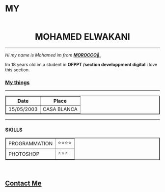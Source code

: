 # MY
<!DOCTYPE html>
<html>
<head>
	<meta charset="utf-8">
	<title>Mohamed personal site</title>
</head>
<body>
	<center><img src=""></center>
	<center><h1>MOHAMED ELWAKANI</h1></center>
	<hr size="3">
<p><em>Hi my name is Mohamed im from <a href="https://en.wikipedia.org/wiki/Morocco"><strong>
MOROCCO🔴.</strong></a> </em></p>
<p>Im 18 years old im a student in <strong>OFPPT /section developpment digital</strong>   i love this section. </p>

<h3><a href="my things.html">My things</a></h3>
<hr size="3" >

<table cellpadding="10" border="2">
	<thead>
		<tr>
		<th>Date</th>
		<th>Place</th>
	</tr>
	</thead>
	<tbody>
		<tr>
		<td>15/05/2003</td>
		<td>CASA BLANCA</td>
	</tr>
    </tbody>
</table>
<hr size="3">
<h3>SKILLS</h3>
<table cellpadding="10" border="2">
	<tr>
		<td>PROGRAMMATION</td>
	    <td>⭐⭐⭐⭐</td>
    </tr>
    <tr>
    	<td>PHOTOSHOP</td> 
    	<td>⭐⭐⭐</td>
    </tr>

</table><br>
<h2><a href="Contact me.html">Contact Me</a></h2>
	
	


</body>
</html>
